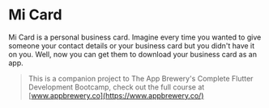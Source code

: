 # Mi Card

Mi Card is a personal business card. Imagine every time you wanted to give someone your contact details or your business card but you didn't have it on you. Well, now you can get them to download your business card as an app.

> This is a companion project to The App Brewery's Complete Flutter Development Bootcamp, check out the full course at [www.appbrewery.co](https://www.appbrewery.co/)
